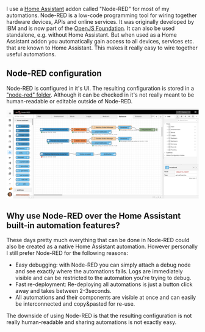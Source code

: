 I use a [Home Assistant](/SmartHome/software/home-assistant/) addon called "Node-RED" for most of my automations. Node-RED is a low-code programming tool for wiring together hardware devices, APIs and online services. It was originally developed by IBM and is now part of the [OpenJS Foundation](https://nodered.org/). It can also be used standalone, e.g. without Home Assistant. But when used as a Home Assistant addon you automatically gain access to all devices, services etc. that are known to Home Assistant. This makes it really easy to wire together useful automations.

## Node-RED configuration
Node-RED is configured in it's UI. The resulting configuration is stored in a ["node-red" folder](https://github.com/aerobless/home-assistant-configuration/tree/master/node-red). Although it can be checked in it's not really meant to be human-readable or editable outside of Node-RED.

![Node-RED overview](node-red-overview.png)


## Why use Node-RED over the Home Assistant built-in automation features?
These days pretty much everything that can be done in Node-RED could also be created as a native Home Assistant automation. However personally I still prefer Node-RED for the following reasons:

+ Easy debugging: with Node-RED you can simply attach a debug node and see exactly where the automations fails. Logs are immediately visible and can be restricted to the automation you're trying to debug.
+ Fast re-deployment: Re-deploying all automations is just a button click away and takes between 2-3seconds.
+ All automations and their components are visible at once and can easily be interconnected and copy&pasted for re-use.

The downside of using Node-RED is that the resulting configuration is not really human-readable and sharing automations is not exactly easy.